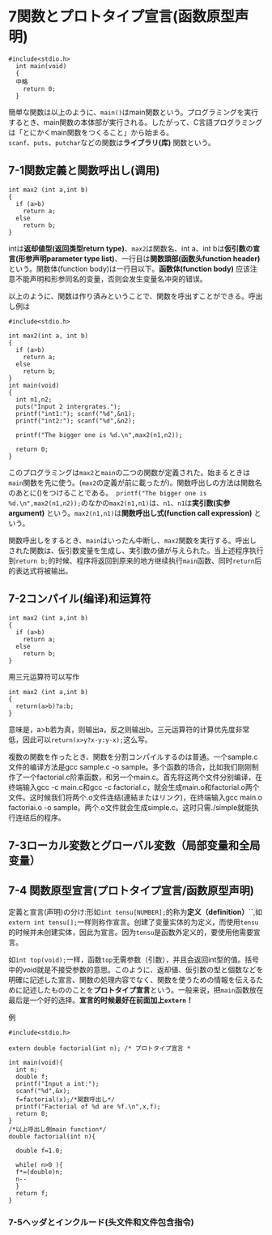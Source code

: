 # 7関数とプロトタイプ宣言(函数原型声明)
```
#include<stdio.h>  
  int main(void)  
  {  
  中略  
    return 0;  
  }
  ```
簡単な関数は以上のように、`main()`はmain関数という。プログラミングを実行するとき、main関数の本体部が実行される。したがって、C言語プログラミングは「とにかくmain関数をつくること」から始まる。  
`scanf`、`puts`、`putchar`などの関数は**ライブラリ(库)** 関数という。
 
## 7-1関数定義と関数呼出し(调用)
```
int max2 (int a,int b)
{
  if (a>b)
    return a;
  else
    return b;
}
``` 
intは**返却値型(返回类型return type)**、`max2`は関数名、int a、int bは**仮引数の宣言(形参声明parameter type list)**、一行目は**関数頭部(函数头function header)** という。関数体(function body)は一行目以下。**函数体(function body)** 应该注意不能声明和形参同名的变量，否则会发生变量名冲突的错误。  

以上のように、関数は作り済みということで、関数を呼出すことができる。呼出し例は  

```
#include<stdio.h>

int max2(int a, int b)
{
  if (a>b)
    return a;
  else
    return b;
}
int main(void)
{
  int n1,n2;
  puts("Input 2 intergrates.");
  printf("int1:"); scanf("%d",&n1);
  printf("int2:"); scanf("%d",&n2);
  
  printf("The bigger one is %d.\n",max2(n1,n2));
  
  return 0;
}
```
このプログラミングは`max2`と`main`の二つの関数が定義された。始まるときは`main`関数を先に使う。(`max2`の定義が前に載ったが)。関数呼出しの方法は関数名のあとに()をつけることである。`
printf("The bigger one is %d.\n",max2(n1,n2));`のなかの`max2(n1,n1)`は、`n1`、`n1`は**実引数(实参 argument)** という。`max2(n1,n1)`は**関数呼出し式(function call expression)** という。

関数呼出しをするとき、`main`はいったん中断し、`max2`関数を実行する。呼出しされた関数は、仮引数変量を生成し、実引数の値が与えられた。当上述程序执行到`return b;`的时候、程序将返回到原来的地方继续执行`main`函数、同时`return`后的表达式将被输出。

## 7-2コンパイル(编译)和运算符
```
int max2 (int a,int b)
{
  if (a>b)
    return a;
  else
    return b;
}
``` 
用三元运算符可以写作
```
int max2 (int a,int b)
{
  return(a>b)?a:b;
}
``` 
意味是，a>b若为真，则输出a，反之则输出b。三元运算符的计算优先度非常低，因此可以```return(x>y?x-y:y-x);```这么写。

複数の関数を作ったとき、関数を分割コンパイルするのは普通。一个sample.c文件的编译方法是gcc sample.c -o sample。多个函数的场合，比如我们刚刚制作了一个factorial.c阶乘函数，和另一个main.c。首先将这两个文件分别编译，在终端输入gcc -c main.c和gcc -c factorial.c，就会生成main.o和factorial.o两个文件。这时候我们将两个.o文件连结(連結またはリンク)，在终端输入gcc main.o factoriai.o -o sample。两个.o文件就会生成simple.c。这时只需./simple就能执行连结后的程序。

## 7-3ローカル変数とグローバル変数（局部变量和全局变量）
## 7-4 関数原型宣言(プロトタイプ宣言/函数原型声明)
定義と宣言(声明)の分け:形如`int tensu[NUMBER];`的称为**定义（definition）**``,如`extern int tensu[];`一样则称作宣言。创建了变量实体的为定义，而使用`tensu`的时候并未创建实体，因此为宣言。因为`tensu`是函数外定义的，要使用他需要宣言。

如`int top(void);`一样，函数`top`无需参数（引数），并且会返回int型的值。括号中的void就是不接受参数的意思。このように、返却値、仮引数の型と個数などを明確に記述した宣言、関数の処理内容でなく、関数を使うための情報を伝えるために記述したもののことを**プロトタイプ宣言**という。一般来说，把`main`函数放在最后是一个好的选择。**宣言的时候最好在前面加上`extern`！**

例
```
#include<stdio.h>

extern double factorial(int n); /* プロトタイプ宣言 *

int main(void){
  int n;
  double f;
  printf("Input a int:");
  scanf("%d",&x);
  f=factorial(x);/*関数呼出し*/
  printf("Factorial of %d are %f.\n",x,f);
  return 0;
}
/*以上呼出し側main function*/
double factorial(int n){

  double f=1.0;

  while( n>0 ){
  f*=(double)n;
  n--
  }
  return f;
}  
```
### 7-5ヘッダとインクルード(头文件和文件包含指令)
